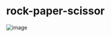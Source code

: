 # rock-paper-scissor

![image](https://github.com/chaitanyashimpi/rock-paper-scissor/assets/36589853/c2b612f9-062a-430c-aa01-4d5d93cc1cc7)
